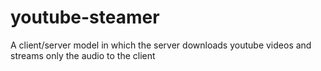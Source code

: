 # youtube-steamer
A client/server model in which the server downloads youtube videos and streams only the audio to the client

